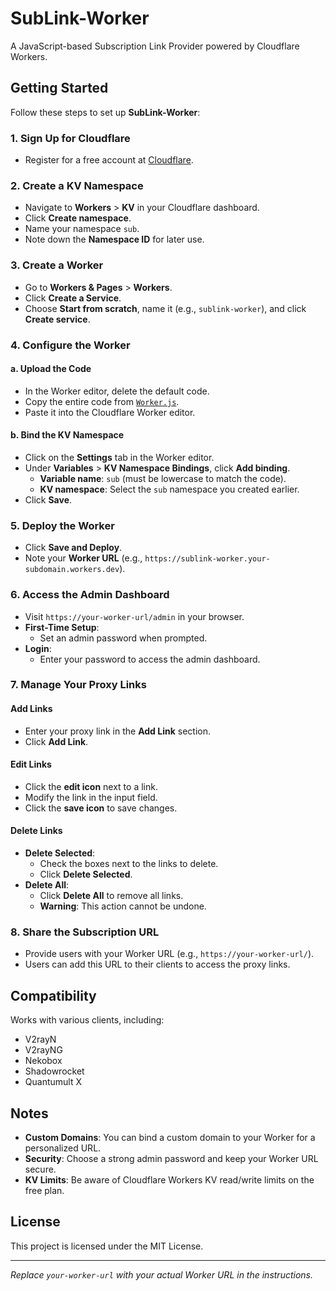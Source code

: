 # SubLink-Worker

A JavaScript-based Subscription Link Provider powered by Cloudflare Workers.

## Getting Started

Follow these steps to set up **SubLink-Worker**:

### 1. Sign Up for Cloudflare

- Register for a free account at [Cloudflare](https://www.cloudflare.com/).

### 2. Create a KV Namespace

- Navigate to **Workers** > **KV** in your Cloudflare dashboard.
- Click **Create namespace**.
- Name your namespace `sub`.
- Note down the **Namespace ID** for later use.

### 3. Create a Worker

- Go to **Workers & Pages** > **Workers**.
- Click **Create a Service**.
- Choose **Start from scratch**, name it (e.g., `sublink-worker`), and click **Create service**.

### 4. Configure the Worker

#### a. Upload the Code

- In the Worker editor, delete the default code.
- Copy the entire code from [`Worker.js`](https://raw.githubusercontent.com/deathline94/SubLink-Worker/main/Worker.js).
- Paste it into the Cloudflare Worker editor.

#### b. Bind the KV Namespace

- Click on the **Settings** tab in the Worker editor.
- Under **Variables** > **KV Namespace Bindings**, click **Add binding**.
  - **Variable name**: `sub` (must be lowercase to match the code).
  - **KV namespace**: Select the `sub` namespace you created earlier.
- Click **Save**.

### 5. Deploy the Worker

- Click **Save and Deploy**.
- Note your **Worker URL** (e.g., `https://sublink-worker.your-subdomain.workers.dev`).

### 6. Access the Admin Dashboard

- Visit `https://your-worker-url/admin` in your browser.
- **First-Time Setup**:
  - Set an admin password when prompted.
- **Login**:
  - Enter your password to access the admin dashboard.

### 7. Manage Your Proxy Links

#### Add Links

- Enter your proxy link in the **Add Link** section.
- Click **Add Link**.

#### Edit Links

- Click the **edit icon** next to a link.
- Modify the link in the input field.
- Click the **save icon** to save changes.

#### Delete Links

- **Delete Selected**:
  - Check the boxes next to the links to delete.
  - Click **Delete Selected**.
- **Delete All**:
  - Click **Delete All** to remove all links.
  - **Warning**: This action cannot be undone.

### 8. Share the Subscription URL

- Provide users with your Worker URL (e.g., `https://your-worker-url/`).
- Users can add this URL to their clients to access the proxy links.

## Compatibility

Works with various clients, including:

- V2rayN
- V2rayNG
- Nekobox
- Shadowrocket
- Quantumult X

## Notes

- **Custom Domains**: You can bind a custom domain to your Worker for a personalized URL.
- **Security**: Choose a strong admin password and keep your Worker URL secure.
- **KV Limits**: Be aware of Cloudflare Workers KV read/write limits on the free plan.

## License

This project is licensed under the MIT License.

---

*Replace `your-worker-url` with your actual Worker URL in the instructions.*
